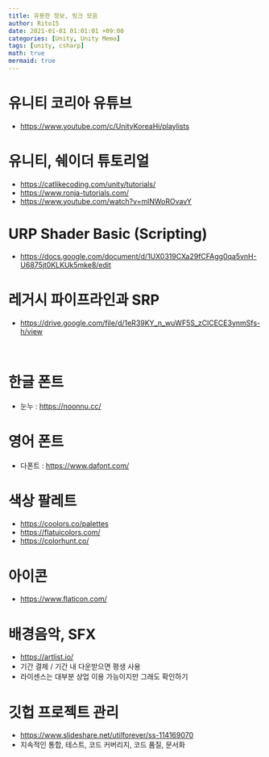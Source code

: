 ```yaml
---
title: 유용한 정보, 링크 모음
author: Rito15
date: 2021-01-01 01:01:01 +09:00
categories: [Unity, Unity Memo]
tags: [unity, csharp]
math: true
mermaid: true
---
```


# 유니티 코리아 유튜브

- <https://www.youtube.com/c/UnityKoreaHi/playlists>

# 유니티, 쉐이더 튜토리얼

- <https://catlikecoding.com/unity/tutorials/>
- <https://www.ronja-tutorials.com/>
- <https://www.youtube.com/watch?v=mlNWoROvavY>

# URP Shader Basic (Scripting)

- <https://docs.google.com/document/d/1UX0319CXa29fCFAgg0qa5vnH-U6875jt0KLKUk5mke8/edit>

# 레거시 파이프라인과 SRP

- <https://drive.google.com/file/d/1eR39KY_n_wuWF5S_zClCECE3ynmSfs-h/view>

<br>

# 한글 폰트
 - 눈누 : <https://noonnu.cc/>

# 영어 폰트
 - 다폰트 : <https://www.dafont.com/>

# 색상 팔레트
 - <https://coolors.co/palettes>
 - <https://flatuicolors.com/>
 - <https://colorhunt.co/>

# 아이콘
 - <https://www.flaticon.com/>

# 배경음악, SFX
 - <https://artlist.io/>
 - 기간 결제 / 기간 내 다운받으면 평생 사용
 - 라이센스는 대부분 상업 이용 가능이지만 그래도 확인하기

# 깃헙 프로젝트 관리
 - <https://www.slideshare.net/utilforever/ss-114169070>
 - 지속적인 통합, 테스트, 코드 커버리지, 코드 품질, 문서화



